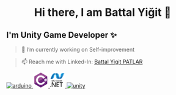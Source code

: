 <h1 align="center">
Hi there, I am Battal Yiğit 👋
</h1>


## I'm Unity Game Developer ✨


> 🔭 I’m currently working on Self-improvement

> 📫 Reach me with Linked-In: [Battal Yigit PATLAR](www.linkedin.com/in/battalyigitp) 

<p align="left"> <a href="https://www.arduino.cc/" target="_blank" rel="noreferrer"> <img src="https://cdn.worldvectorlogo.com/logos/arduino-1.svg" alt="arduino" width="40" height="40"/> </a> <a href="https://www.w3schools.com/cs/" target="_blank" rel="noreferrer"> <img src="https://raw.githubusercontent.com/devicons/devicon/master/icons/csharp/csharp-original.svg" alt="csharp" width="40" height="40"/> </a> <a href="https://dotnet.microsoft.com/" target="_blank" rel="noreferrer"> <img src="https://raw.githubusercontent.com/devicons/devicon/master/icons/dot-net/dot-net-original-wordmark.svg" alt="dotnet" width="40" height="40"/> </a> <a href="https://unity.com/" target="_blank" rel="noreferrer"> <img src="https://user-images.githubusercontent.com/77567437/205055951-fbda7a14-03eb-469b-908c-8511c2b0236a.png" alt="unity" width="50" height="50"/> </a> </p>

